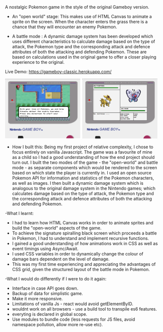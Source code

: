 A nostalgic Pokemon game in the style of the original Gameboy version. 

- An "open world" stage:
  This makes use of HTML Canvas to animate a sprite on the screen.
  When the character enters the grass there is a chance that they will encounter an enemy Pokemon. 
  
 - A battle mode :
A dynamic damage system has been developed which uses different characteristics to calculate damage based on the type of attack, the Pokemon type and the corresponding attack and defence attributes of both the attacking and defending Pokemon. These are based on calculations used in the original game to offer a closer playing experience to the original.

Live Demo: https://gameboy-classic.herokuapp.com/

<img src="./Thumbnail.png">

- How I built this:
Being my first project of relative complexity, I chose to focus entirely on vanilla Javascript. The game was a favourite of mine as a child so I had a good understanding of how the end project should turn out. I built the two modes of the game - the "open-world" and battle mode - as separate components which would be rendered to the screen based on which state the player is currently in.
I used an open source Pokemon API for information and statistics of the Pokemon characters, as well as images. I then built a dynamic damage system which is analogous to the original damage system in the Nintendo games; which calculates damage based on the type of attack, the Pokemon type and the corresponding attack and defence attributes of both the attacking and defending Pokemon.  

-What I learnt:
* I had to learn how HTML Canvas works in order to animate sprites and build the "open-world" aspects of the game.
* To achieve the signature spiralling black screen which proceeds a battle in Pokemon, I had to understand and implement recursive functions.
* I gained a good understanding of how animations work in CSS as well as event timings using Async/Await.
* I used CSS variables in order to dynamically change the colour of damage bars dependent on the level of damage.
* This was my first time experiencing and appreciating the advantages of CSS grid, given the structured layout of the battle mode in Pokemon.

-What I would do differently if I were to do it again:
* Interface in case API goes down.
* Backup of data for simplistic game.
* Make it more responsive.
* Limitations of vanilla Js - react would avoid getElementByID.
* wouldnt work on all browsers - use a build tool to transpile es6 features.
* everyting is declared in global scope.
* Use modules to bundle code (less requests for JS files, avoid namespace pollution, allow more re-use etc).

